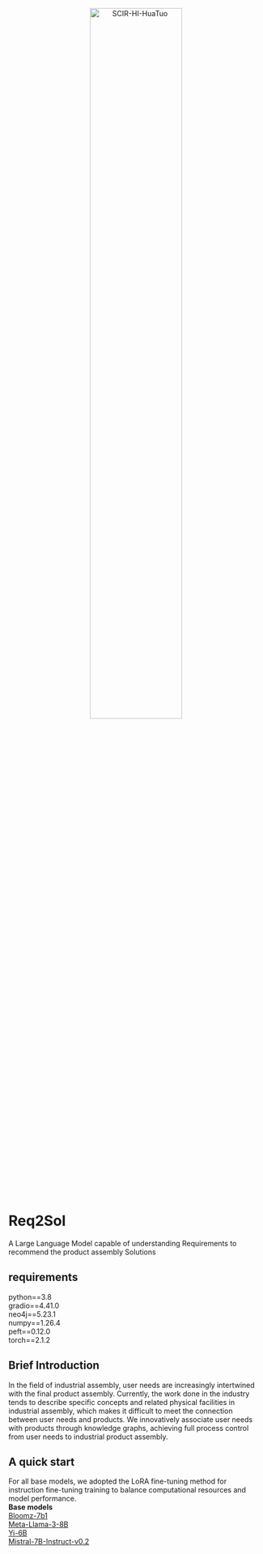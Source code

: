 <p align="center" width="100%">
<a href="https://github.com/SCIR-HI/Huatuo-Llama-Med-Chinese/" target="_blank"><img src="assets/logo/logo_new.png" alt="SCIR-HI-HuaTuo" style="width: 60%; min-width: 300px; display: block; margin: auto;"></a>
</p>

# Req2Sol
A Large Language Model capable of understanding Requirements to recommend the product assembly Solutions
## requirements
python==3.8 <br>
gradio==4.41.0 <br>
neo4j==5.23.1 <br>
numpy==1.26.4 <br>
peft==0.12.0 <br>
torch==2.1.2 <br>
## Brief Introduction
In the field of industrial assembly, user needs are increasingly intertwined with the final product assembly. Currently, the work done in the industry tends to describe specific concepts and related physical facilities in industrial assembly, which makes it difficult to meet the connection between user needs and products. We innovatively associate user needs with products through knowledge graphs, achieving full process control from user needs to industrial product assembly.
## A quick start
For all base models, we adopted the LoRA fine-tuning method for instruction fine-tuning training to balance computational resources and model performance. <br>
**Base models** <br>
[Bloomz-7b1](URL "[Bloommz-7b1](https://modelscope.cn/models/AI-ModelScope/bloomz-7b1)") <br>
[Meta-Llama-3-8B](URL "[Meta-Llama-3-8B](https://modelscope.cn/models/LLM-Research/Meta-Llama-3-8B)") <br>
[Yi-6B](URL "[Yi-6B](https://modelscope.cn/models/01ai/Yi-6B)") <br>
[Mistral-7B-Instruct-v0.2](URL "[Mistral-7B-Instruct-v0.2](https://modelscope.cn/models/AI-ModelScope/Mistral-7B-Instruct-v0.2)") <br>


